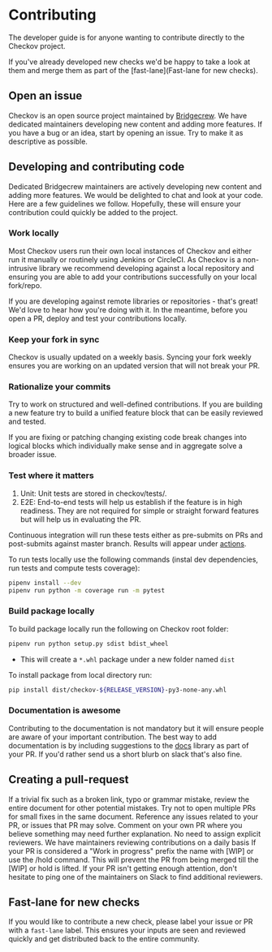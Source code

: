 # Contributing

The developer guide is for anyone wanting to contribute directly to the Checkov project. 

If you've already developed new checks we'd be happy to take a look at them and merge them as part of the [fast-lane](Fast-lane for new checks).  



## Open an issue

Checkov is an open source project maintained by [Bridgecrew](bridgecrew.io). We have dedicated maintainers developing 
new content and adding more features. If you have a bug or an idea, start by opening an issue. Try to make it as 
descriptive as possible. 

## Developing and contributing code

Dedicated Bridgecrew maintainers are actively developing new content and adding more features. We would be delighted to 
chat and look at your code. Here are a few guidelines we follow. Hopefully, these will ensure your contribution could 
quickly be added to the project. 

### Work locally

Most Checkov users run their own local instances of Checkov and either run it manually or routinely using Jenkins or 
CircleCI. As Checkov is a non-intrusive library we recommend developing against a local repository and ensuring you are 
able to add your contributions successfully on your local fork/repo. 

If you are developing against remote libraries or repositories - that's great! We'd love to hear how you're doing with it.
In the meantime, before you open a PR, deploy and test your contributions locally.

### Keep your fork in sync

Checkov is usually updated on a weekly basis. Syncing your fork weekly ensures you are working on an updated version that will not break your PR.  

### Rationalize your commits

Try to work on structured and well-defined contributions. If you are building a new feature try to build a unified 
feature block that can be easily reviewed and tested.

If you are fixing or patching changing existing code break changes into logical blocks which individually make sense 
and in aggregate solve a broader issue. 

### Test where it matters

1. Unit: Unit tests are stored in checkov/tests/. 
2. E2E: End-to-end tests will help us establish if the feature is in high readiness. They are not required for simple 
or straight forward features but will help us in evaluating the PR.

Continuous integration will run these tests either as pre-submits on PRs and post-submits against master branch. 
Results will appear under [actions](https://github.com/bridgecrewio/checkov/actions).

To run tests locally use the following commands (instal dev dependencies, run tests and compute tests coverage):
```sh
pipenv install --dev
pipenv run python -m coverage run -m pytest
```

### Build package locally
To build package locally run the following on Checkov root folder:
```sh
pipenv run python setup.py sdist bdist_wheel
```
- This will create a `*.whl` package under a new folder named `dist`

To install package from local directory run:
```sh
pip install dist/checkov-${RELEASE_VERSION}-py3-none-any.whl
```

### Documentation is awesome

Contributing to the documentation is not mandatory but it will ensure people are aware of your important contribution. 
The best way to add documentation is by including suggestions to the [docs](https://github.com/bridgecrewio/checkov/tree/master/docs) 
library as part of your PR. If you'd rather send us a short blurb on slack that's also fine.

## Creating a pull-request

If a trivial fix such as a broken link, typo or grammar mistake, review the entire document for other potential mistakes. 
Try not to open multiple PRs for small fixes in the same document.
Reference any issues related to your PR, or issues that PR may solve.
Comment on your own PR where you believe something may need further explanation.
No need to assign explicit reviewers. We have maintainers reviewing contributions on a daily basis
If your PR is considered a "Work in progress" prefix the name with [WIP] or use the /hold command. This will prevent 
the PR from being merged till the [WIP] or hold is lifted.
If your PR isn't getting enough attention, don't hesitate to ping one of the maintainers on Slack to find additional reviewers.

## Fast-lane for new checks

If you would like to contribute a new check, please label your issue or PR with a `fast-lane` label. This ensures your 
inputs are seen and reviewed quickly and get distributed back to the entire community.
